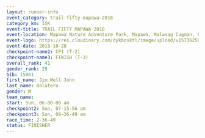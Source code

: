 ```yaml
---
layout: runner-info 
event_category: trail-fifty-mapawa-2018 
category_km: 15K 
event-title: TRAIL FIFTY MAPAWA 2018 
event-location: Mapawa Nature Adventure Park, Mapawa, Malasag Cugman, Cagayan de Oro 
event-logo: https://res.cloudinary.com/dykbosktl/image/upload/v1573625080/Logo/mapawa_ws6qg3.jpg  
event-date: 2018-10-28 
checkpoint-name2: CP1 (T-2) 
checkpoint-name3: FINISH (T-3) 
overall_rank: 41
gender_rank: 29
bib: 15061
first_name: Jim Well John
last_name: Balatero
gender: M
team_name: 
start: Sun, 06-00-00 am
checkpoint2: Sun, 07-15-56 am
checkpoint3: Sun, 08-36-49 am
race_time: 2-36-49
status: FINISHER
---
```

